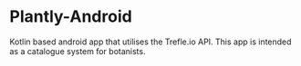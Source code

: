 # Plantly-Android
Kotlin based android app that utilises the Trefle.io API.
This app is intended as a catalogue system for botanists.
